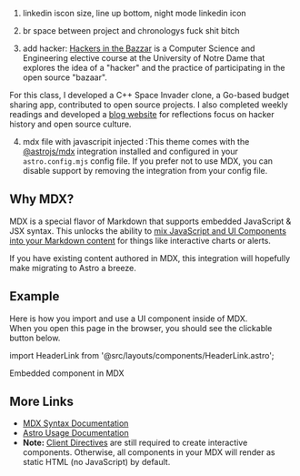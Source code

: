1. linkedin iscon size, line up bottom, night mode linkedin icon

2. br space between project and chronologys
fuck shit bitch

3. add hacker: [Hackers in the Bazzar](https://www3.nd.edu/~pbui/teaching/cse.40842.fa24/) is a Computer Science and Engineering elective course at the University of Notre Dame that explores the idea of a "hacker" and the practice of participating in the open source "bazaar". 

For this class, I developed a C++ Space Invader clone, a Go-based budget sharing app, contributed to open source projects. I also completed weekly readings and developed a [blog website](https://haotianw177.github.io/blogs/) for reflections focus on hacker history and open source culture.

4. mdx file with javascripit injected :This theme comes with the [@astrojs/mdx](https://docs.astro.build/en/guides/integrations-guide/mdx/) integration installed and configured in your `astro.config.mjs` config file. If you prefer not to use MDX, you can disable support by removing the integration from your config file.

## Why MDX?

MDX is a special flavor of Markdown that supports embedded JavaScript & JSX syntax. This unlocks the ability to [mix JavaScript and UI Components into your Markdown content](https://docs.astro.build/en/guides/markdown-content/#mdx-features) for things like interactive charts or alerts.

If you have existing content authored in MDX, this integration will hopefully make migrating to Astro a breeze.

## Example

Here is how you import and use a UI component inside of MDX.  
When you open this page in the browser, you should see the clickable button below.

import HeaderLink from '@src/layouts/components/HeaderLink.astro';

<HeaderLink href="#" onclick="alert('clicked!')">
	Embedded component in MDX
</HeaderLink>

## More Links

- [MDX Syntax Documentation](https://mdxjs.com/docs/what-is-mdx)
- [Astro Usage Documentation](https://docs.astro.build/en/guides/markdown-content/#markdown-and-mdx-pages)
- **Note:** [Client Directives](https://docs.astro.build/en/reference/directives-reference/#client-directives) are still required to create interactive components. Otherwise, all components in your MDX will render as static HTML (no JavaScript) by default.

